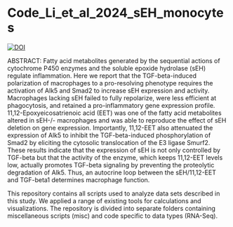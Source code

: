 # Code_Li_et_al_2024_sEH_monocytes

[![DOI](https://zenodo.org/badge/627319900.svg)](https://zenodo.org/badge/latestdoi/627319900)

ABSTRACT:
Fatty acid metabolites generated by the sequential actions of cytochrome P450 enzymes and the soluble epoxide hydrolase (sEH) regulate inflammation. Here we report that the TGF-beta-induced polarization of macrophages to a pro-resolving phenotype requires the activation of Alk5 and Smad2 to increase sEH expression and activity. Macrophages lacking sEH failed to fully repolarize, were less efficient at phagocytosis, and retained a pro-inflammatory gene expression profile. 11,12-Epoxyeicosatrienoic acid (EET) was one of the fatty acid metabolites altered in sEH-/-  macrophages and was able to reproduce the effect of sEH deletion on gene expression. Importantly, 11,12-EET also attenuated the expression of Alk5 to inhibit the TGF-beta-induced phosphorylation of Smad2 by eliciting the cytosolic translocation of the E3 ligase Smurf2. These results indicate that the expression of sEH is not only controlled by TGF-beta but that the activity of the enzyme, which keeps 11,12-EET levels low, actually promotes TGF-beta signaling by preventing the proteolytic degradation of Alk5. Thus, an autocrine loop between the sEH/11,12-EET and TGF-beta1 determines macrophage function.

This repository contains all scripts used to analyze data sets described in this study. We applied a range of existing tools for calculations and visualizations. The repository is divided into separate folders containing miscellaneous scripts (misc) and code specific to data types (RNA-Seq).
